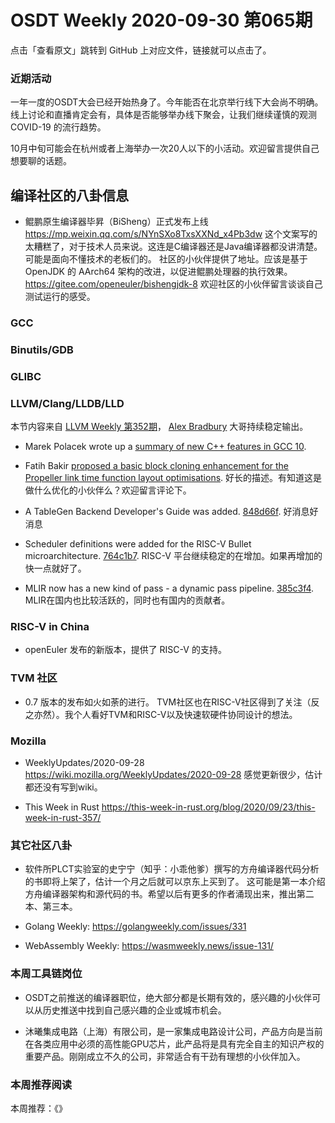 # OSDT Weekly 2020-09-30 第065期

点击「查看原文」跳转到 GitHub 上对应文件，链接就可以点击了。

### 近期活动

一年一度的OSDT大会已经开始热身了。今年能否在北京举行线下大会尚不明确。线上讨论和直播肯定会有，具体是否能够举办线下聚会，让我们继续谨慎的观测 COVID-19 的流行趋势。

10月中旬可能会在杭州或者上海举办一次20人以下的小活动。欢迎留言提供自己想要聊的话题。

## 编译社区的八卦信息

- 鲲鹏原生编译器毕昇（BiSheng）正式发布上线
  https://mp.weixin.qq.com/s/NYnSXo8TxsXXNd_x4Pb3dw
  这个文案写的太糟糕了，对于技术人员来说。这连是C编译器还是Java编译器都没讲清楚。可能是面向不懂技术的老板们的。
  社区的小伙伴提供了地址。应该是基于 OpenJDK 的 AArch64 架构的改进，以促进鲲鹏处理器的执行效果。
  https://gitee.com/openeuler/bishengjdk-8
  欢迎社区的小伙伴留言谈谈自己测试运行的感受。

### GCC


### Binutils/GDB


### GLIBC



### LLVM/Clang/LLDB/LLD

本节内容来自 [LLVM Weekly 第352期](http://llvmweekly.org/issue/352)，
[Alex Bradbury](https://www.linkedin.com/in/alex-bradbury/) 大哥持续稳定输出。

* Marek Polacek wrote up a [summary of new C++ features in GCC 10](https://developers.redhat.com/blog/2020/09/24/new-c-features-in-gcc-10/).

* Fatih Bakir [proposed a basic block cloning enhancement for the Propeller link time function layout optimisations](http://lists.llvm.org/pipermail/llvm-dev/2020-September/145357.html).
  好长的描述。有知道这是做什么优化的小伙伴么？欢迎留言评论下。

* A TableGen Backend Developer's Guide was added.
  [848d66f](https://reviews.llvm.org/rG848d66fafd2).
  好消息好消息

* Scheduler definitions were added for the RISC-V Bullet microarchitecture.
  [764c1b7](https://reviews.llvm.org/rG764c1b7a4db).
  RISC-V 平台继续稳定的在增加。如果再增加的快一点就好了。

* MLIR now has a new kind of pass - a dynamic pass pipeline.
  [385c3f4](https://reviews.llvm.org/rG385c3f43fce).
  MLIR在国内也比较活跃的，同时也有国内的贡献者。

### RISC-V in China

* openEuler 发布的新版本，提供了 RISC-V 的支持。

### TVM 社区

- 0.7 版本的发布如火如荼的进行。
  TVM社区也在RISC-V社区得到了关注（反之亦然）。我个人看好TVM和RISC-V以及快速软硬件协同设计的想法。

### Mozilla

- WeeklyUpdates/2020-09-28
  https://wiki.mozilla.org/WeeklyUpdates/2020-09-28
  感觉更新很少，估计都还没有写到wiki。

- This Week in Rust
  https://this-week-in-rust.org/blog/2020/09/23/this-week-in-rust-357/

### 其它社区八卦

- 软件所PLCT实验室的史宁宁（知乎：小乖他爹）撰写的方舟编译器代码分析的书即将上架了，估计一个月之后就可以京东上买到了。
  这可能是第一本介绍方舟编译器架构和源代码的书。希望以后有更多的作者涌现出来，推出第二本、第三本。

- Golang Weekly:
  https://golangweekly.com/issues/331

- WebAssembly Weekly:
  https://wasmweekly.news/issue-131/

### 本周工具链岗位

- OSDT之前推送的编译器职位，绝大部分都是长期有效的，感兴趣的小伙伴可以从历史推送中找到自己感兴趣的企业或城市机会。

- 沐曦集成电路（上海）有限公司，是一家集成电路设计公司，产品方向是当前在各类应用中必须的高性能GPU芯片，此产品将是具有完全自主的知识产权的重要产品。刚刚成立不久的公司，非常适合有干劲有理想的小伙伴加入。

### 本周推荐阅读

本周推荐：《》
